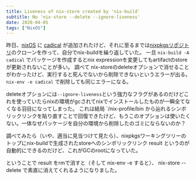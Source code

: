```yaml
---
title: Liveness of nix-store created by 'nix-build'
subtitle: No 'nix-store --delete --ignore-liveness'
date: 2020-04-05
tags: ["NixOS"]
---
```

昨日、[nixOS](https://nixos.org) に [cadical](https://github.com/arminbiere/cadical) が追加されたけど、それに至るまでは[nixpkgsリポジトリ](https://github.com/NixOS/nixpkgs)のクローンを作って、自分でnix-buildを繰り返していた。
一旦 `nix-build -A cadical` でパッケージを作成するとnix expressionを変更してもartifactのstoreが更新されないことが多い。
調べて nix-storeのdeleteオプションで消せることがわかったけど、実行すると死んでないから削除できないというエラーが出る。`nix-env -e cadical` で削除しても同じエラーになる。

deleteオプションには`--ignore-liveness`という強力なフラグがあるのだけどこれを使っていたらnixの環境がgcされてnixでインストールしたものが一瞬全てなくなる羽目になってしまった。
これは結局 `/nix-profile/bin から辿れるシンボリックリンクを貼り直すことで回復できたけど、もうこのオプションは使いたくない。一体なぜパッケージを自分の環境から削除したのゴミにならないのか？

調べてみたら（いや、適当に見当つけて見たら）、nixpkgsワーキングツリーのトップにnix-buildで生成されたstoreへのシンボリックリンク result というのが自動的にできるのだけど、これがGCのrootになっていた。

ということで result をrmで消すと（そして nix-env -e すると）、 nix-store --delete で素直に消えてくれるようになりました。
